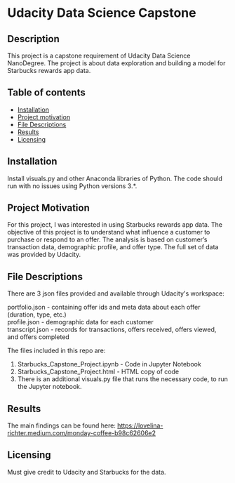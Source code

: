 # Udacity Data Science Capstone

## Description

This project is a capstone requirement of Udacity Data Science NanoDegree. The project is about data exploration and building a model for Starbucks rewards app data.

## Table of contents

- [Installation](#installation)
- [Project motivation](#project-motivation)
- [File Descriptions](#file-descriptions)
- [Results](#results)
- [Licensing](#licensing)

## Installation
Install visuals.py and other Anaconda libraries of Python. The code should run with no issues using Python versions 3.*.

## Project Motivation
For this project, I was interested in using Starbucks rewards app data. The objective of this project is to understand what influence a customer to purchase or respond to an offer. The analysis is based on customer’s transaction data, demographic profile, and offer type. The full set of data was provided by Udacity.

## File Descriptions
There are 3 json files provided and available through Udacity's workspace:

portfolio.json - containing offer ids and meta data about each offer (duration, type, etc.)<br>
profile.json - demographic data for each customer<br>
transcript.json - records for transactions, offers received, offers viewed, and offers completed<br>

The files included in this repo are: 
1. Starbucks_Capstone_Project.ipynb - Code in Jupyter Notebook
2. Starbucks_Capstone_Project.html - HTML copy of code
3. There is an additional visuals.py file that runs the necessary code, to run the Jupyter notebook.

## Results
The main findings can be found here: https://lovelina-richter.medium.com/monday-coffee-b98c62606e2

## Licensing
Must give credit to Udacity and Starbucks for the data.
